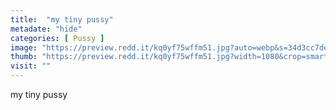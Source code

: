 ```yaml
---
title:  "my tiny pussy"
metadate: "hide"
categories: [ Pussy ]
image: "https://preview.redd.it/kq0yf75wffm51.jpg?auto=webp&s=34d3cc7decce8be9e7d0f362bd44244299f75ba7"
thumb: "https://preview.redd.it/kq0yf75wffm51.jpg?width=1080&crop=smart&auto=webp&s=36c9ad0b7ccd692278f6590a8fd6a9a544a2a585"
visit: ""
---
```

my tiny pussy
